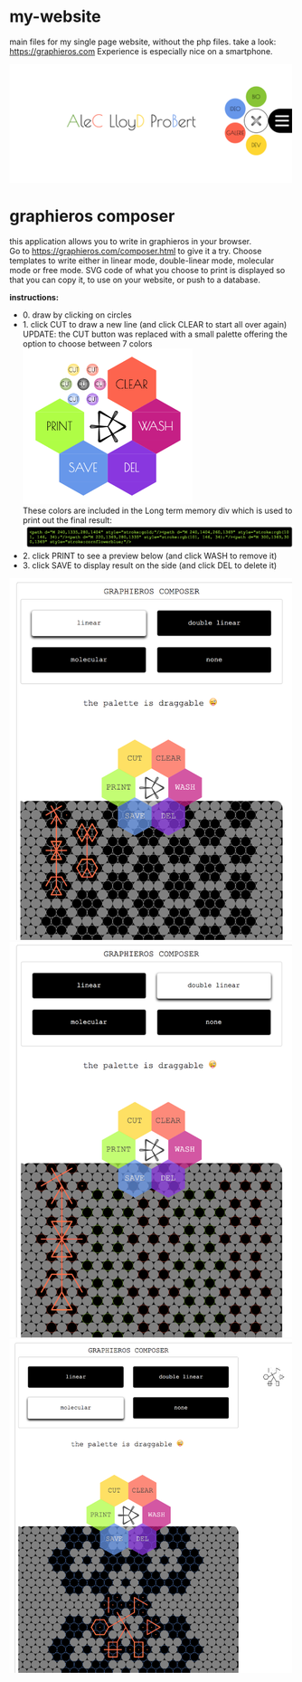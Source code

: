 # my-website

main files for my single page website, without the php files.
take a look: https://graphieros.com
Experience is especially nice on a smartphone.

<img src="https://github.com/graphieros/my-website/blob/master/myWebsite.png" width="500px">

# graphieros composer

this application allows you to write in graphieros in your browser.<br>
Go to https://graphieros.com/composer.html to give it a try.
Choose templates to write either in linear mode, double-linear mode, molecular mode or free mode.
SVG code of what you choose to print is displayed so that you can copy it, to use on your website, or push to a database.

<b>instructions:</b><br>
<ul>
  <li>0. draw by clicking on circles</li>
  <li>1. click CUT to draw a new line (and click CLEAR to start all over again)<br>
         UPDATE: the CUT button was replaced with a small palette offering the option to choose between 7 colors<br>
    <img src="https://github.com/graphieros/my-website/blob/master/palette.png" width="300px"><br>
    These colors are included in the Long term memory div which is used to print out the final result:<br>
    <img src="https://github.com/graphieros/my-website/blob/master/codecolor.png" width="700px">
  </li>
  <li>2. click PRINT to see a preview below (and click WASH to remove it)</li>
  <li>3. click SAVE to display result on the side (and click DEL to delete it)</li>
  </ul>

<img src="https://github.com/graphieros/my-website/blob/master/linear.png" width="500px">
<img src="https://github.com/graphieros/my-website/blob/master/doubleLinear.png" width="500px">
<img src="https://github.com/graphieros/my-website/blob/master/molecular.png" width="500px">
